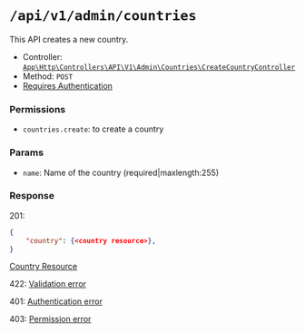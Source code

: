 # `/api/v1/admin/countries`
This API creates a new country.

- Controller: [`App\Http\Controllers\API\V1\Admin\Countries\CreateCountryController`](../../../../src/app/Http/Controllers/API/V1/Admin/Countries/CreateCountryController.php)
- Method: `POST`
- [Requires Authentication](../../auth/login.md#how-to-use-api-token)

### Permissions
- `countries.create`: to create a country

### Params

- `name`: Name of the country (required|maxlength:255)

### Response

201:
```json
{
    "country": {<country resource>},
}
```

[Country Resource](../../resources/country.md)

422: [Validation error](../../validation-errors.md)

401: [Authentication error](../../authentication-errors.md)

403: [Permission error](../../permission-errors.md)
